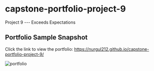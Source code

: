 # capstone-portfolio-project-9
Project 9 --- Exceeds Expectations

## Portfolio Sample Snapshot
Click the link to view the portfolio: 
https://nurgul212.github.io/capstone-portfolio-project-9/

![portfolio](https://github.com/nurgul212/OOP-Game-Show-APP/assets/90399606/2ff2aba6-f356-46ec-bc1a-f30c85a933ad)

